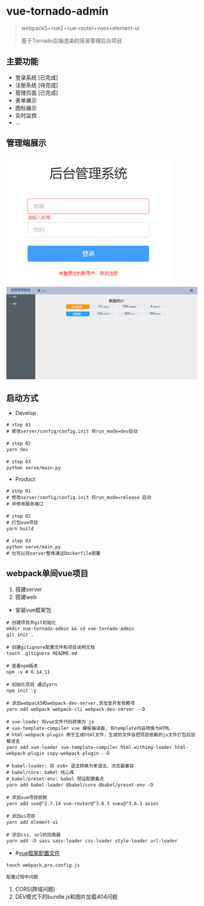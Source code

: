 # vue-tornado-admin

> webpack5+vue2+vue-router+vuex+element-ui
>
> 基于Tornado后端渲染的简易管理后台项目


## 主要功能

- 登录系统 [已完成]
- 注册系统 [待完成]
- 管理页面 [已完成]
- 表单展示
- 图标展示
- 实时监控
- ...

## 管理端展示

![login-img](docs/images/login.png)
![home-img](docs/images/home.png)

## 启动方式

- Develop

```shell
# step 01
# 修改server/config/config.init 将run_mode=dev启动

# step 02
yarn dev

# step 03
python serve/main.py
```

- Product

```shell
# step 01
# 修改server/config/config.init 将run_mode=release 启动
# 并修改服务端口

# step 02
# 打包vue项目
yarn build

# step 03
python serve/main.py
# 也可以将server整体通过Dockerfile部署
```

## webpack单间vue项目

1. 搭建server
2. 搭建web

- 安装vue框架包

```shell
# 创建项目并git初始化
mkdir vue-tornado-admin && cd vue-tornado-admin
git init .

# 创建gitignore配置文件和项目说明文档
touch .gitignore README.md

# 查看npm版本
npm -v # 6.14.11

# 初始化项目 通过yarn
npm init -y

# 添加webpack5和webpack-dev-server,添加至开发依赖项
yarn add webpack webpack-cli webpack-dev-server --D

# vue-loader 将vue文件代码转换为 js
# vue-template-compiler vue 模板编译器, 将template内容转换为HTML
# html-webpack-plugin 用于生成html文件，生成的文件会把项目依赖的js文件打包后加载进去
yarn add vue-loader vue-template-compiler html-withimg-loader html-webpack-plugin copy-webpack-plugin --D

# babel-loader: 将 es6+ 语法转换为老语法，浏览器兼容
# babel/core: babel 核心库
# babel/preset-env: babel 预设配置集合
yarn add babel-loader @babel/core @babel/preset-env -D

# 添加vue项目依赖
yarn add vue@^2.7.14 vue-router@^3.6.5 vuex@^3.6.1 axios

# 添加ui项目
yarn add element-ui 

# 添加css, url的加载器
yarn add -D sass sass-loader css-loader style-loader url-loader
```

- #[vue框架配置文件](webpack.config.js)

```shell
touch webpack.pro.config.js
```

`配置过程中问题`

1. CORS(跨域问题)
2. DEV模式下的bundle.js和图片加载404问题
